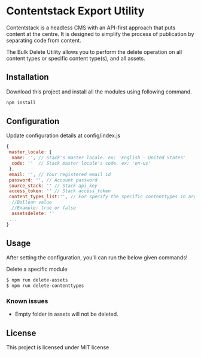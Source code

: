 # Contentstack Export Utility

Contentstack is a headless CMS with an API-first approach that puts content at the centre. It is designed to simplify the process of publication by separating code from content.

The Bulk Delete Utility allows you to perform the delete operation on all content types or specific content type(s), and all assets.

## Installation

Download this project and install all the modules using following command.

```bash
npm install
```

## Configuration

Update configuration details at config/index.js

```js
{
 master_locale: {
  name: '', // Stack's master locale. ex: 'English - United States'
  code: ''  // Stack master locale's code. ex: 'en-us'
 },
 email: '', // Your registered email id
 password: '', // Account password
 source_stack: '' // Stack api_key
 access_token: '' // Stack access_token
 content_types_list:'', // For specify the specific contenttypes in array eg: ['product', 'category']
  //Bollean value
  //Example: true or false 
  assetsdelete: ''
 ...
}
```
    
## Usage
After setting the configuration, you'll can run the below given commands!

  
 Delete a specific module
```bash
$ npm run delete-assets
$ npm run delete-contenttypes

```

### Known issues
* Empty folder in assets will not be deleted.


## License
This project is licensed under MIT license
